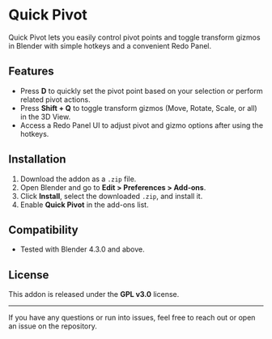 # Quick Pivot

Quick Pivot lets you easily control pivot points and toggle transform gizmos in Blender with simple hotkeys and a convenient Redo Panel.

## Features

- Press **D** to quickly set the pivot point based on your selection or perform related pivot actions.
- Press **Shift + Q** to toggle transform gizmos (Move, Rotate, Scale, or all) in the 3D View.
- Access a Redo Panel UI to adjust pivot and gizmo options after using the hotkeys.

## Installation

1. Download the addon as a `.zip` file.
2. Open Blender and go to **Edit > Preferences > Add-ons**.
3. Click **Install**, select the downloaded `.zip`, and install it.
4. Enable **Quick Pivot** in the add-ons list.

## Compatibility

- Tested with Blender 4.3.0 and above.

## License

This addon is released under the **GPL v3.0** license.

---

If you have any questions or run into issues, feel free to reach out or open an issue on the repository.